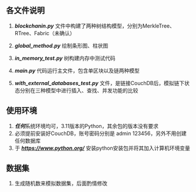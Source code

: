 

## 各文件说明

1. ***blockchanin.py*** 文件中构建了两种树结构模型，分别为MerkleTree、RTree、Fabric（未确认）

2. ***global_method.py*** 绘制条形图、柱状图

3. ***in_memory_test.py*** 树构建内存中测试代码

4. ***main.py*** 代码运行主文件，包含单区块以及链两种模型

5. ***with_external_databases_test.py*** 文件，是链接CouchDB后，模拟链下状态分别在三种模型中进行插入、查找、并发功能的比较

## 使用环境
1. ***任何***系统环境均可，3.11版本的Python，其余包的版本没有要求
2. 必须提前安装好CouchDB，账号密码分别是 admin 123456，另外不用创建任何数据库
3. 于 ***https://www.python.org/*** 安装python安装包并将其加入计算机环境变量

## 数据集
1. 生成随机数来模拟数据集，后面酌情修改

[//]: # (2. 使用来源于 NCBI 的 BioSample 数据库的数据集，存放在Hyperledger-fabric映射的couchdb数据库中)